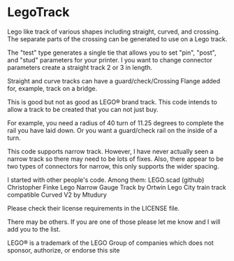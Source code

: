 # LegoTrack

Lego like track of various shapes including straight, curved, and crossing.
The separate parts of the crossing can be generated to use on a Lego track.

The "test" type generates a single tie that allows you to set "pin", "post", and "stud" parameters for your printer.  I you want to change connector parameters create a straight track 2 or 3 in length.

Straight and curve tracks can have a guard/check/Crossing Flange added for, example, track on a bridge.

This is good but not as good as LEGO® brand track.  This code intends to allow a track to be created that you can not just buy.

For example, you need a radius of 40 turn of 11.25 degrees to complete the rail you have laid down.  Or you want a guard/check rail on the inside of a turn.

This code supports narrow track.  However, I have never actually seen a narrow track so there may need to be lots of fixes.  Also, there appear to be two types of connectors for narrow, this only supports the wider spacing.

I started with other people's code.  Among them:
	LEGO.scad (github) Christopher Finke
	Lego Narrow Gauge Track by Ortwin
	Lego City train track compatible Curved V2 by Mtudury

Please check their license requirements in the LICENSE file.

There may be others.  If you are one of those please let me know and I will add you to the list.


LEGO® is a trademark of the LEGO Group of companies which does not sponsor, authorize, or endorse this site
